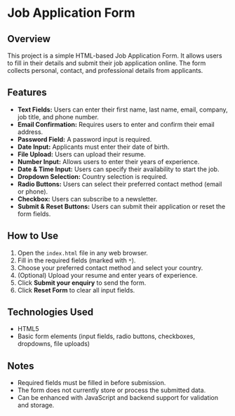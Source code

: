 # Job Application Form

## Overview
This project is a simple HTML-based Job Application Form. It allows users to fill in their details and submit their job application online. The form collects personal, contact, and professional details from applicants.

## Features
- **Text Fields:** Users can enter their first name, last name, email, company, job title, and phone number.
- **Email Confirmation:** Requires users to enter and confirm their email address.
- **Password Field:** A password input is required.
- **Date Input:** Applicants must enter their date of birth.
- **File Upload:** Users can upload their resume.
- **Number Input:** Allows users to enter their years of experience.
- **Date & Time Input:** Users can specify their availability to start the job.
- **Dropdown Selection:** Country selection is required.
- **Radio Buttons:** Users can select their preferred contact method (email or phone).
- **Checkbox:** Users can subscribe to a newsletter.
- **Submit & Reset Buttons:** Users can submit their application or reset the form fields.

## How to Use
1. Open the `index.html` file in any web browser.
2. Fill in the required fields (marked with `*`).
3. Choose your preferred contact method and select your country.
4. (Optional) Upload your resume and enter years of experience.
5. Click **Submit your enquiry** to send the form.
6. Click **Reset Form** to clear all input fields.

## Technologies Used
- HTML5
- Basic form elements (input fields, radio buttons, checkboxes, dropdowns, file uploads)

## Notes
- Required fields must be filled in before submission.
- The form does not currently store or process the submitted data.
- Can be enhanced with JavaScript and backend support for validation and storage.

